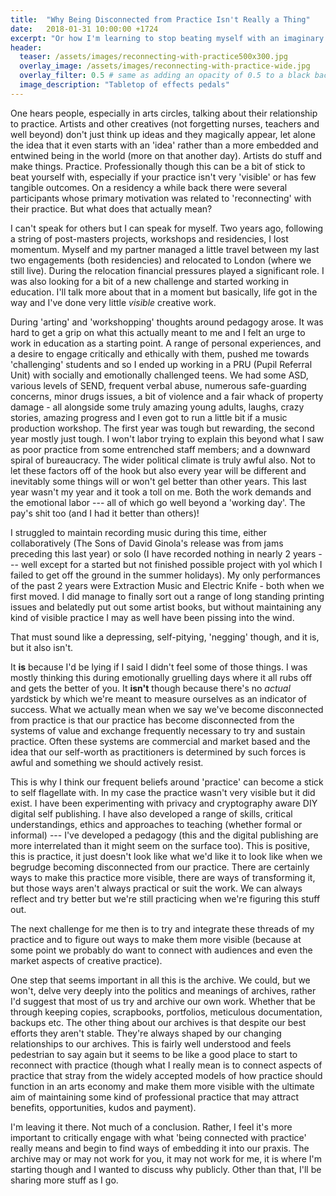 ```yaml
---
title:  "Why Being Disconnected from Practice Isn't Really a Thing"
date:   2018-01-31 10:00:00 +1724
excerpt: "Or how I'm learning to stop beating myself with an imaginary stick."
header:
  teaser: /assets/images/reconnecting-with-practice500x300.jpg
  overlay_image: /assets/images/reconnecting-with-practice-wide.jpg
  overlay_filter: 0.5 # same as adding an opacity of 0.5 to a black background
  image_description: "Tabletop of effects pedals"
---
```


One hears people, especially in arts circles, talking about their relationship to practice. Artists and other creatives (not forgetting nurses, teachers and well beyond) don't just think up ideas and they magically appear, let alone the idea that it even starts with an 'idea' rather than a more embedded and entwined being in the world (more on that another day). Artists do stuff and make things. Practice. Professionally though this can be a bit of stick to beat yourself with, especially if your practice isn't very 'visible' or has few tangible outcomes. On a residency a while back there were several participants whose primary motivation was related to 'reconnecting' with their practice. But what does that actually mean?

I can't speak for others but I can speak for myself. Two years ago, following a string of post-masters projects, workshops and residencies, I lost momentum. Myself and my partner managed a little travel between my last two engagements (both residencies) and relocated to London (where we still live). During the relocation financial pressures played a significant role. I was also looking for a bit of a new challenge and started working in education. I'll talk more about that in a moment but basically, life got in the way and I've done very little _visible_ creative work.

During 'arting' and 'workshopping' thoughts around pedagogy arose. It was hard to get a grip on what this actually meant to me and I felt an urge to work in education as a starting point. A range of personal experiences, and a desire to engage critically and ethically with them, pushed me towards 'challenging' students and so I ended up working in a PRU (Pupil Referral Unit) with socially and emotionally challenged teens. We had some ASD, various levels of SEND, frequent verbal abuse, numerous safe-guarding concerns, minor drugs issues, a bit of violence and a fair whack of property damage - all alongside some truly amazing young adults, laughs, crazy stories, amazing progress and I even got to run a little bit if a music production workshop. The first year was tough but rewarding, the second year mostly just tough. I won't labor trying to explain this beyond what I saw as poor practice from some entrenched staff members; and a downward spiral of bureaucracy. The wider political climate is truly awful also. Not to let these factors off of the hook but also every year will be different and inevitably some things will or won't gel better than other years. This last year wasn't my year and it took a toll on me. Both the work demands and the emotional labor --- all of which go well beyond a 'working day'. The pay's shit too (and I had it better than others)!

I struggled to maintain recording music during this time, either collaboratively (The Sons of David Ginola's release was from jams preceding this last year) or solo (I have recorded nothing in nearly 2 years --- well except for a started but not finished possible project with yol which I failed to get off the ground in the summer holidays). My only performances of the past 2 years were Extraction Music and Electric Knife - both when we first moved. I did manage to finally sort out a range of long standing printing issues and belatedly put out some artist books, but without maintaining any kind of visible practice I may as well have been pissing into the wind.

That must sound like a depressing, self-pitying, 'negging' though, and it is, but it also isn't.

It __is__ because I'd be lying if I said I didn't feel some of those things. I was mostly thinking this during emotionally gruelling days where it all rubs off and gets the better of you. It __isn't__ though because there's no _actual_ yardstick by which we're meant to measure ourselves as an indicator of success. What we actually mean when we say we've become disconnected from practice is that our practice has become disconnected from the systems of value and exchange frequently necessary to try and sustain practice. Often these systems are commercial and market based and the idea that our self-worth as practitioners is determined by such forces is awful and something we should actively resist.

This is why I think our frequent beliefs around 'practice' can become a stick to self flagellate with. In my case the practice wasn't very visible but it did exist. I have been experimenting with privacy and cryptography aware DIY digital self publishing. I have also developed a range of skills, critical understandings, ethics and approaches to teaching (whether formal or informal) --- I've developed a pedagogy (this and the digital publishing are more interrelated than it might seem on the surface too). This is positive, this is practice, it just doesn't look like what we'd like it to look like when we begrudge becoming disconnected from our practice. There are certainly ways to make this practice more visible, there are ways of transforming it, but those ways aren't always practical or suit the work. We can always reflect and try better but we're still practicing when we're figuring this stuff out.

The next challenge for me then is to try and integrate these threads of my practice and to figure out ways to make them more visible (because at some point we probably do want to connect with audiences and even the market aspects of creative practice).

One step that seems important in all this is the archive. We could, but we won't, delve very deeply into the politics and meanings of archives, rather I'd suggest that most of us try and archive our own work. Whether that be through keeping copies, scrapbooks, portfolios, meticulous documentation, backups etc. The other thing about our archives is that despite our best efforts they aren't stable. They're always shaped by our changing relationships to our archives. This is fairly well understood and feels pedestrian to say again but it seems to be like a good place to start to reconnect with practice (though what I really mean is to connect aspects of practice that stray from the widely accepted models of how practice should function in an arts economy and make them more visible with the ultimate aim of maintaining some kind of professional practice that may attract benefits, opportunities, kudos and payment).

I'm leaving it there. Not much of a conclusion. Rather, I feel it's more important to critically engage with what 'being connected with practice' really means and begin to find ways of embedding it into our praxis. The archive may or may not work for you, it may not work for me, it is where I'm starting though and I wanted to discuss why publicly. Other than that, I'll be sharing more stuff as I go.
